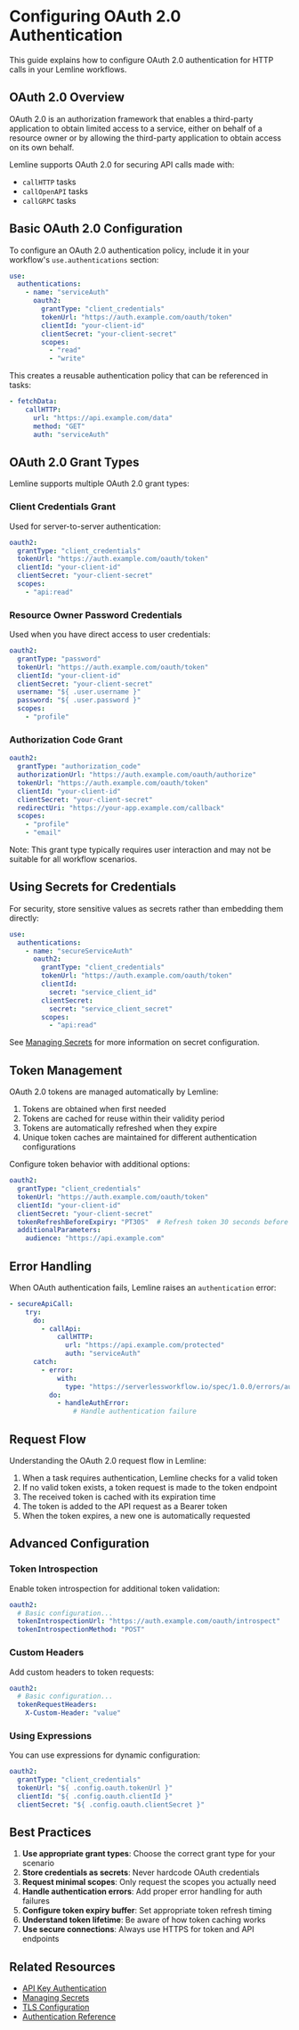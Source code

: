 # Configuring OAuth 2.0 Authentication

This guide explains how to configure OAuth 2.0 authentication for HTTP calls in your Lemline workflows.

## OAuth 2.0 Overview

OAuth 2.0 is an authorization framework that enables a third-party application to obtain limited access to a service, either on behalf of a resource owner or by allowing the third-party application to obtain access on its own behalf.

Lemline supports OAuth 2.0 for securing API calls made with:
- `callHTTP` tasks
- `callOpenAPI` tasks
- `callGRPC` tasks

## Basic OAuth 2.0 Configuration

To configure an OAuth 2.0 authentication policy, include it in your workflow's `use.authentications` section:

```yaml
use:
  authentications:
    - name: "serviceAuth"
      oauth2:
        grantType: "client_credentials"
        tokenUrl: "https://auth.example.com/oauth/token"
        clientId: "your-client-id"
        clientSecret: "your-client-secret"
        scopes:
          - "read"
          - "write"
```

This creates a reusable authentication policy that can be referenced in tasks:

```yaml
- fetchData:
    callHTTP:
      url: "https://api.example.com/data"
      method: "GET"
      auth: "serviceAuth"
```

## OAuth 2.0 Grant Types

Lemline supports multiple OAuth 2.0 grant types:

### Client Credentials Grant

Used for server-to-server authentication:

```yaml
oauth2:
  grantType: "client_credentials"
  tokenUrl: "https://auth.example.com/oauth/token"
  clientId: "your-client-id"
  clientSecret: "your-client-secret"
  scopes:
    - "api:read"
```

### Resource Owner Password Credentials

Used when you have direct access to user credentials:

```yaml
oauth2:
  grantType: "password"
  tokenUrl: "https://auth.example.com/oauth/token"
  clientId: "your-client-id"
  clientSecret: "your-client-secret"
  username: "${ .user.username }"
  password: "${ .user.password }"
  scopes:
    - "profile"
```

### Authorization Code Grant

```yaml
oauth2:
  grantType: "authorization_code"
  authorizationUrl: "https://auth.example.com/oauth/authorize"
  tokenUrl: "https://auth.example.com/oauth/token"
  clientId: "your-client-id"
  clientSecret: "your-client-secret"
  redirectUri: "https://your-app.example.com/callback"
  scopes:
    - "profile"
    - "email"
```

Note: This grant type typically requires user interaction and may not be suitable for all workflow scenarios.

## Using Secrets for Credentials

For security, store sensitive values as secrets rather than embedding them directly:

```yaml
use:
  authentications:
    - name: "secureServiceAuth"
      oauth2:
        grantType: "client_credentials"
        tokenUrl: "https://auth.example.com/oauth/token"
        clientId:
          secret: "service_client_id"
        clientSecret:
          secret: "service_client_secret"
        scopes:
          - "api:read"
```

See [Managing Secrets](lemline-howto-secrets.md) for more information on secret configuration.

## Token Management

OAuth 2.0 tokens are managed automatically by Lemline:

1. Tokens are obtained when first needed
2. Tokens are cached for reuse within their validity period
3. Tokens are automatically refreshed when they expire
4. Unique token caches are maintained for different authentication configurations

Configure token behavior with additional options:

```yaml
oauth2:
  grantType: "client_credentials"
  tokenUrl: "https://auth.example.com/oauth/token"
  clientId: "your-client-id"
  clientSecret: "your-client-secret"
  tokenRefreshBeforeExpiry: "PT30S"  # Refresh token 30 seconds before expiry
  additionalParameters:
    audience: "https://api.example.com"
```

## Error Handling

When OAuth authentication fails, Lemline raises an `authentication` error:

```yaml
- secureApiCall:
    try:
      do:
        - callApi:
            callHTTP:
              url: "https://api.example.com/protected"
              auth: "serviceAuth"
      catch:
        - error:
            with:
              type: "https://serverlessworkflow.io/spec/1.0.0/errors/authentication"
          do:
            - handleAuthError:
                # Handle authentication failure
```

## Request Flow

Understanding the OAuth 2.0 request flow in Lemline:

1. When a task requires authentication, Lemline checks for a valid token
2. If no valid token exists, a token request is made to the token endpoint
3. The received token is cached with its expiration time
4. The token is added to the API request as a Bearer token
5. When the token expires, a new one is automatically requested

## Advanced Configuration

### Token Introspection

Enable token introspection for additional token validation:

```yaml
oauth2:
  # Basic configuration...
  tokenIntrospectionUrl: "https://auth.example.com/oauth/introspect"
  tokenIntrospectionMethod: "POST"
```

### Custom Headers

Add custom headers to token requests:

```yaml
oauth2:
  # Basic configuration...
  tokenRequestHeaders:
    X-Custom-Header: "value"
```

### Using Expressions

You can use expressions for dynamic configuration:

```yaml
oauth2:
  grantType: "client_credentials"
  tokenUrl: "${ .config.oauth.tokenUrl }"
  clientId: "${ .config.oauth.clientId }"
  clientSecret: "${ .config.oauth.clientSecret }"
```

## Best Practices

1. **Use appropriate grant types**: Choose the correct grant type for your scenario
2. **Store credentials as secrets**: Never hardcode OAuth credentials
3. **Request minimal scopes**: Only request the scopes you actually need
4. **Handle authentication errors**: Add proper error handling for auth failures
5. **Configure token expiry buffer**: Set appropriate token refresh timing
6. **Understand token lifetime**: Be aware of how token caching works
7. **Use secure connections**: Always use HTTPS for token and API endpoints

## Related Resources

- [API Key Authentication](lemline-howto-api-keys.md)
- [Managing Secrets](lemline-howto-secrets.md)
- [TLS Configuration](lemline-howto-tls.md)
- [Authentication Reference](lemline-ref-auth.md)